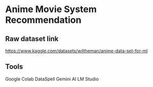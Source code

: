 # Anime Movie System Recommendation

<!-- Project overview section -->

## Raw dataset link
https://www.kaggle.com/datasets/wiltheman/anime-data-set-for-ml

## Tools
Google Colab
DataSpell
Gemini AI
LM Studio
